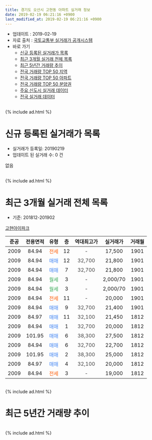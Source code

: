 ```yaml
---
title: 경기도 오산시 고현동 아파트 실거래 정보
date: 2019-02-19 06:21:16 +0900
last_modified_at: 2019-02-19 06:21:16 +0900
---
```


* 업데이트 : 2019-02-19
* 자료 출처 : [국토교통부 실거래가 공개시스템](http://rt.molit.go.kr)
* 바로 가기
    * [신규 등록된 실거래가 목록](#신규-등록된-실거래가-목록)
    * [최근 3개월 실거래 전체 목록](#최근-3개월-실거래-전체-목록)
    * [최근 5년간 거래량 추이](#최근-5년간-거래량-추이)
    * [전국 거래량 TOP 50 지역](https://ayogom.github.io/apt-trade-info/최근-3개월-전국에서-가장-거래가-많이-발생한-지역)
    * [전국 거래량 TOP 50 아파트](https://ayogom.github.io/apt-trade-info/최근-3개월-전국에서-가장-거래가-많이-발생한-아파트)
    * [전국 거래량 TOP 50 분양권](https://ayogom.github.io/apt-trade-info/최근-3개월-전국에서-가장-거래가-많이-발생한-분양권)
    * [주요 신도시 실거래 데이터](https://ayogom.github.io/apt-trade-info/주요-신도시)
    * [전국 실거래 데이터](https://ayogom.github.io/apt-trade-info/전국)
<br>
{% include ad.html %}
<br>

# 신규 등록된 실거래가 목록
* 실거래가 등록일: 20190219
* 업데이트 된 실거래 수: 0 건

없음

<br>
{% include ad.html %}
<br>

# 최근 3개월 실거래 전체 목록
* 기준: 201812-201902


[고현아이파크](https://search.naver.com/search.naver?query=%EA%B2%BD%EA%B8%B0%EB%8F%84+%EC%98%A4%EC%82%B0%EC%8B%9C+%EA%B3%A0%ED%98%84%EB%8F%99+%EA%B3%A0%ED%98%84%EC%95%84%EC%9D%B4%ED%8C%8C%ED%81%AC)

|준공|전용면적|유형|층|역대최고가|실거래가|거래월|
|:---:|:---:|:---:|:---:|:---:|:---:|:---:|
|2009|84.94|<span style="color:#ff5a00">전세</span>|12|<span style="color:#444444">-</span>|17,500|1901|
|2009|84.94|<span style="color:#4285f3">매매</span>|12|<span style="color:#444444">32,700</span>|21,800|1901|
|2009|84.94|<span style="color:#4285f3">매매</span>|7|<span style="color:#444444">32,700</span>|21,800|1901|
|2009|84.94|<span style="color:#34a853">월세</span>|3|<span style="color:#444444">-</span>|2,000/70|1901|
|2009|84.94|<span style="color:#34a853">월세</span>|3|<span style="color:#444444">-</span>|2,000/70|1901|
|2009|84.94|<span style="color:#ff5a00">전세</span>|11|<span style="color:#444444">-</span>|20,000|1901|
|2009|84.94|<span style="color:#4285f3">매매</span>|9|<span style="color:#444444">32,700</span>|21,400|1901|
|2009|84.97|<span style="color:#4285f3">매매</span>|11|<span style="color:#444444">32,100</span>|21,450|1812|
|2009|84.94|<span style="color:#4285f3">매매</span>|1|<span style="color:#444444">32,700</span>|20,000|1812|
|2009|101.95|<span style="color:#4285f3">매매</span>|6|<span style="color:#444444">38,300</span>|27,500|1812|
|2009|84.94|<span style="color:#4285f3">매매</span>|6|<span style="color:#444444">32,700</span>|22,700|1812|
|2009|101.95|<span style="color:#4285f3">매매</span>|2|<span style="color:#444444">38,300</span>|25,000|1812|
|2009|84.97|<span style="color:#4285f3">매매</span>|4|<span style="color:#444444">32,100</span>|20,000|1812|
|2009|84.94|<span style="color:#ff5a00">전세</span>|3|<span style="color:#444444">-</span>|19,000|1812|


<br>
{% include ad.html %}
<br>

# 최근 5년간 거래량 추이


<div style="width:100%;">
    <canvas id="deal_progress" height="200"></canvas>
</div>

<script>
new Chart(document.getElementById("deal_progress"), {
    type: 'line',
    data: {
        labels: ['201402','201403','201404','201405','201406','201407','201408','201409','201410','201411','201412','201501','201502','201503','201504','201505','201506','201507','201508','201509','201510','201511','201512','201601','201602','201603','201604','201605','201606','201607','201608','201609','201610','201611','201612','201701','201702','201703','201704','201705','201706','201707','201708','201709','201710','201711','201712','201801','201802','201803','201804','201805','201806','201807','201808','201809','201810','201811','201812','201901','201902'],
        datasets: [{
            label: '매매',
            pointRadius: 1,
            data: [2, 4, 4, 4, 1, 4, 6, 9, 8, 6, 9, 4, 5, 5, 12, 7, 2, 5, 2, 2, 8, 5, 3, 6, 0, 3, 0, 1, 10, 6, 13, 4, 7, 2, 5, 3, 1, 3, 3, 1, 1, 1, 4, 3, 0, 2, 1, 3, 2, 2, 0, 2, 3, 0, 4, 2, 0, 6, 6, 3, 0],
            borderColor: "rgba(255, 201, 14, 1)",
            backgroundColor: "rgba(255, 201, 14, 0.5)",
            fill: false,
            lineTension: 0
        },{
            label: '전월세',
            pointRadius: 1,
            data: [4, 6, 4, 4, 4, 5, 3, 3, 5, 3, 10, 14, 9, 11, 2, 4, 7, 2, 1, 2, 1, 3, 3, 8, 3, 3, 6, 1, 5, 3, 3, 1, 3, 0, 0, 3, 6, 3, 2, 4, 1, 2, 2, 0, 0, 0, 2, 1, 3, 3, 5, 2, 7, 2, 2, 0, 2, 6, 1, 4, 0],
            borderColor: "rgba(0, 141, 185, 1)",
            backgroundColor: "rgba(0, 141, 185, 0.5)",
            fill: false,
            lineTension: 0
        }
        ]
    },
    options: {
        responsive: true,
        title: {
            display: false
        },
        tooltips: {
            mode: 'index',
            intersect: false
        },
        hover: {
            mode: 'nearest',
            intersect: true
        },
        scales: {
            xAxes: [{
                display: true,
                scaleLabel: {
                    display: true,
                    labelString: '년/월'
                }
            }],
            yAxes: [{
                display: true,
                ticks: {
                    suggestedMin: 0,
                },
                scaleLabel: {
                    display: true,
                    labelString: '실거래 수'
                }
            }]
        }
    }
});

</script>


<br>
{% include ad.html %}
<br>

